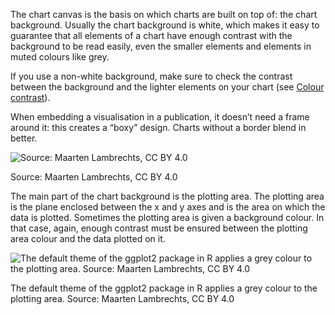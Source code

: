 The chart canvas is the basis on which charts are built on top of: the chart background. Usually the chart background is white, which makes it easy to guarantee that all elements of a chart have enough contrast with the background to be read easily, even the smaller elements and elements in muted colours like grey.

If you use a non-white background, make sure to check the contrast between the background and the lighter elements on your chart (see <span class="internal-link">[Colour contrast](colour-contrast)</span>).

When embedding a visualisation in a publication, it doesn’t need a frame around it: this creates a “boxy” design. Charts without a border blend in better.

![Source: Maarten Lambrechts, CC BY 4.0](Design%20of%20chart%20elements%204102ea0d355c42149d1061e60bfd32a8/frameborder2x.png)

Source: Maarten Lambrechts, CC BY 4.0

The main part of the chart background is the plotting area. The plotting area is the plane enclosed between the x and y axes and is the area on which the data is plotted. Sometimes the plotting area is given a background colour. In that case, again, enough contrast must be ensured between the plotting area colour and the data plotted on it.

![The default theme of the ggplot2 package in R applies a grey colour to the plotting area. Source: Maarten Lambrechts, CC BY 4.0](Design%20of%20chart%20elements%204102ea0d355c42149d1061e60bfd32a8/default-ggplot.png)

The default theme of the ggplot2 package in R applies a grey colour to the plotting area. Source: Maarten Lambrechts, CC BY 4.0